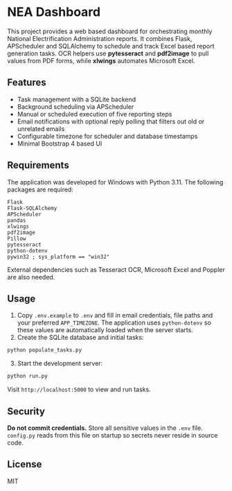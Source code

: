 # NEA Dashboard

This project provides a web based dashboard for orchestrating monthly National Electrification Administration reports. It combines Flask, APScheduler and SQLAlchemy to schedule and track Excel based report generation tasks. OCR helpers use **pytesseract** and **pdf2image** to pull values from PDF forms, while **xlwings** automates Microsoft Excel.

## Features

* Task management with a SQLite backend
* Background scheduling via APScheduler
* Manual or scheduled execution of five reporting steps
* Email notifications with optional reply polling
  that filters out old or unrelated emails
* Configurable timezone for scheduler and database timestamps
* Minimal Bootstrap 4 based UI

## Requirements

The application was developed for Windows with Python 3.11. The following packages are required:

```
Flask
Flask-SQLAlchemy
APScheduler
pandas
xlwings
pdf2image
Pillow
pytesseract
python-dotenv
pywin32 ; sys_platform == "win32"
```

External dependencies such as Tesseract OCR, Microsoft Excel and Poppler are also needed.

## Usage

1. Copy `.env.example` to `.env` and fill in email credentials, file paths and
   your preferred `APP_TIMEZONE`. The application uses `python-dotenv` so these
   values are automatically loaded when the server starts.
2. Create the SQLite database and initial tasks:

```bash
python populate_tasks.py
```

3. Start the development server:

```bash
python run.py
```

Visit `http://localhost:5000` to view and run tasks.

## Security

**Do not commit credentials.** Store all sensitive values in the `.env` file.
`config.py` reads from this file on startup so secrets never reside in source
code.

## License

MIT
